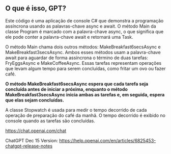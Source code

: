 ﻿## O que é isso, GPT?

Este código é uma aplicação de console C# que demonstra a programação assíncrona usando as palavras-chave async e await. O método Main da classe Program é marcado com a palavra-chave async, o que significa que ele pode conter a palavra-chave await e retornará uma Task.

O método Main chama dois outros métodos: MakeBreakfast6secsAsync e MakeBreakfast3secsAsync. Ambos esses métodos usam a palavra-chave await para aguardar de forma assíncrona o término de duas tarefas: FryEggsAsync e MakeCoffeeAsync. Essas tarefas representam operações que levam algum tempo para serem concluídas, como fritar um ovo ou fazer café.

**O método MakeBreakfast6secsAsync espera que cada tarefa seja concluída antes de iniciar a próxima, enquanto o método MakeBreakfast3secsAsync inicia ambas as tarefas e, em seguida, espera que elas sejam concluídas.**

A classe Stopwatch é usada para medir o tempo decorrido de cada operação de preparação do café da manhã. O tempo decorrido é exibido no console quando as tarefas são concluídas.

https://chat.openai.com/chat

ChatGPT Dec 15 Version:
https://help.openai.com/en/articles/6825453-chatgpt-release-notes
